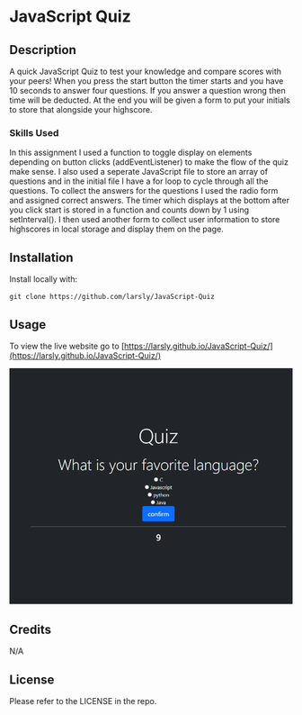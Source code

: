# JavaScript Quiz

## Description

A quick JavaScript Quiz to test your knowledge and compare scores with your peers! When you press the start button the timer starts and you have 10 seconds to answer four questions. If you answer a question wrong then time will be deducted. At the end you will be given a form to put your initials to store that alongside your highscore.

### Skills Used

In this assignment I used a function to toggle display on elements depending on button clicks (addEventListener) to make the flow of the quiz make sense. I also used a seperate JavaScript file to store an array of questions and in the initial file I have a for loop to cycle through all the questions. To collect the answers for the questions I used the radio form and assigned correct answers. The timer which displays at the bottom after you click start is stored in a function and counts down by 1 using setInterval(). I then used another form to collect user information to store highscores in local storage and display them on the page.

## Installation

Install locally with:
```
git clone https://github.com/larsly/JavaScript-Quiz
```

## Usage

To view the live website go to [https://larsly.github.io/JavaScript-Quiz/](https://larsly.github.io/JavaScript-Quiz/)

![usage screenshot](assets/screenshot.png)

## Credits

N/A

## License

Please refer to the LICENSE in the repo.
